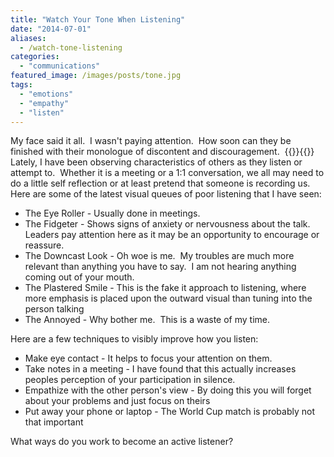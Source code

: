```yaml
---
title: "Watch Your Tone When Listening"
date: "2014-07-01"
aliases:
  - /watch-tone-listening
categories: 
  - "communications"
featured_image: /images/posts/tone.jpg
tags: 
  - "emotions"
  - "empathy"
  - "listen"
---
```


My face said it all.  I wasn't paying attention.  How soon can they be finished with their monologue of discontent and discouragement. 
{{<featuredimage class="inline-feature-image">}}{{</featuredimage>}}
Lately, I have been observing characteristics of others as they listen or attempt to.  Whether it is a meeting or a 1:1 conversation, we all may need to do a little self reflection or at least pretend that someone is recording us.  Here are some of the latest visual queues of poor listening that I have seen:

- The Eye Roller - Usually done in meetings.
- The Fidgeter - Shows signs of anxiety or nervousness about the talk.  Leaders pay attention here as it may be an opportunity to encourage or reassure.
- The Downcast Look - Oh woe is me.  My troubles are much more relevant than anything you have to say.  I am not hearing anything coming out of your mouth.
- The Plastered Smile - This is the fake it approach to listening, where more emphasis is placed upon the outward visual than tuning into the person talking
- The Annoyed - Why bother me.  This is a waste of my time.

Here are a few techniques to visibly improve how you listen:

- Make eye contact - It helps to focus your attention on them.
- Take notes in a meeting - I have found that this actually increases peoples perception of your participation in silence.
- Empathize with the other person's view - By doing this you will forget about your problems and just focus on theirs
- Put away your phone or laptop - The World Cup match is probably not that important

What ways do you work to become an active listener?
